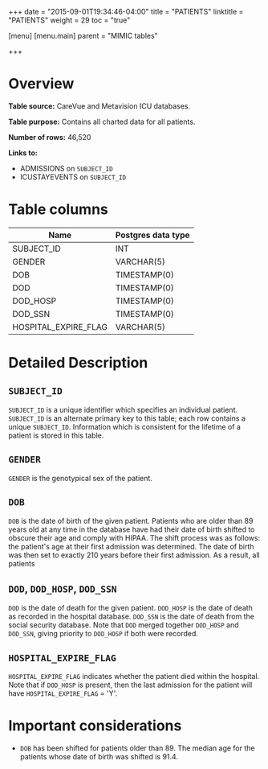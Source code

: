 +++
date = "2015-09-01T19:34:46-04:00"
title = "PATIENTS"
linktitle = "PATIENTS"
weight = 29
toc = "true"

[menu]
  [menu.main]
    parent = "MIMIC tables"

+++

# Overview

**Table source:** CareVue and Metavision ICU databases.

**Table purpose:** Contains all charted data for all patients.

**Number of rows:** 46,520

**Links to:**

* ADMISSIONS on `SUBJECT_ID`
* ICUSTAYEVENTS on `SUBJECT_ID`

# Table columns

Name | Postgres data type 
---- | ---- 
SUBJECT\_ID | INT
GENDER | VARCHAR(5)
DOB | TIMESTAMP(0)
DOD | TIMESTAMP(0)
DOD\_HOSP | TIMESTAMP(0)
DOD\_SSN | TIMESTAMP(0)
HOSPITAL\_EXPIRE\_FLAG | VARCHAR(5)
	
# Detailed Description

## `SUBJECT_ID`

`SUBJECT_ID` is a unique identifier which specifies an individual patient. `SUBJECT_ID` is an alternate primary key to this table; each row contains a unique `SUBJECT_ID`. Information which is consistent for the lifetime of a patient is stored in this table.

## `GENDER`

`GENDER` is the genotypical sex of the patient.

## `DOB`

`DOB` is the date of birth of the given patient. Patients who are older than 89 years old at any time in the database have had their date of birth shifted to obscure their age and comply with HIPAA. The shift process was as follows: the patient's age at their first admission was determined. The date of birth was then set to exactly 210 years before their first admission. As a result, all patients

## `DOD`, `DOD_HOSP`, `DOD_SSN`

`DOD` is the date of death for the given patient. `DOD_HOSP` is the date of death as recorded in the hospital database. `DOD_SSN` is the date of death from the social security database. Note that `DOD` merged together `DOD_HOSP` and `DOD_SSN`, giving priority to `DOD_HOSP` if both were recorded. 

## `HOSPITAL_EXPIRE_FLAG`

`HOSPITAL_EXPIRE_FLAG` indicates whether the patient died within the hospital. Note that if `DOD_HOSP` is present, then the last admission for the patient will have `HOSPITAL_EXPIRE_FLAG` = 'Y'.

# Important considerations

* `DOB` has been shifted for patients older than 89. The median age for the patients whose date of birth was shifted is 91.4.
